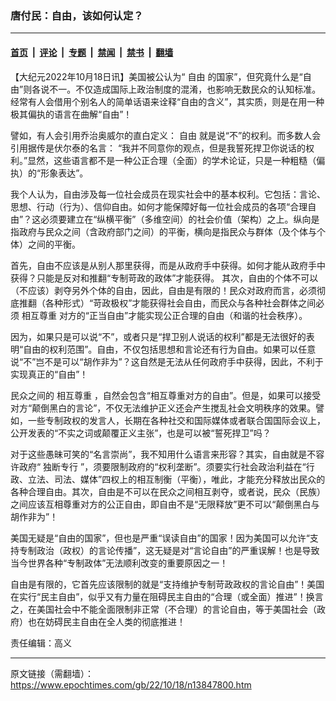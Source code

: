 ### 唐付民：自由，该如何认定？ 

---

#### [首页](../../../..?n13847800) &nbsp;|&nbsp; [评论](../../../../../epoch-comment?n13847800) &nbsp;|&nbsp; [专题](../../../../../epoch-special?n13847800) &nbsp;|&nbsp; [禁闻](../../../../../epoch-news?n13847800) &nbsp;|&nbsp; [禁书](../../../../../books?n13847800) &nbsp;|&nbsp; [翻墙](https://github.com/gfw-breaker/nogfw/blob/master/README.md?n13847800)


<div class="post_content" id="artbody" itemprop="articleBody">
 <!-- article content begin -->
 <p>
  【大纪元2022年10月18日讯】美国被公认为“
  <ok href="https://www.epochtimes.com/gb/tag/%E8%87%AA%E7%94%B1.html">
   自由
  </ok>
  的国家”，但究竟什么是“自由”则各说不一。不仅造成国际上政治制度的混淆，也影响无数民众的认知标准。经常有人会借用个别名人的简单话语来诠释“自由的含义”，其实质，则是在用一种极其偏执的语言在曲解“自由”！
 </p>
 <p>
  譬如，有人会引用乔治奥威尔的直白定义：
  <ok href="https://www.epochtimes.com/gb/tag/%E8%87%AA%E7%94%B1.html">
   自由
  </ok>
  就是说“不”的权利。而多数人会引用据传是伏尔泰的名言： “我并不同意你的观点，但是我誓死捍卫你说话的权利。”显然，这些语言都不是一种公正合理（全面）的学术论证，只是一种粗糙（偏执）的“形象表达”。
 </p>
 <p>
  我个人认为，自由涉及每一位社会成员在现实社会中的基本权利。它包括：言论、思想、行动（行为）、信仰自由。如何才能保障好每一位社会成员的各项“合理自由”？这必须要建立在“纵横平衡”（多维空间）的社会价值（架构）之上。纵向是指政府与民众之间（含政府部门之间）的平衡，横向是指民众与群体（及个体与个体）之间的平衡。
 </p>
 <p>
  首先，自由不应该是从别人那里获得，而是从政府手中获得。如何才能从政府手中获得？只能是反对和推翻“专制苛政的政体”才能获得。 其次，自由的个体不可以（不应该）剥夺另外个体的自由，因此，自由是有限的！民众对政府而言，必须彻底推翻（各种形式）“苛政极权”才能获得社会自由，而民众与各种社会群体之间必须
  <ok href="https://www.epochtimes.com/gb/tag/%E7%9B%B8%E4%BA%92%E5%B0%8A%E9%87%8D.html">
   相互尊重
  </ok>
  对方的“正当自由”才能实现公正合理的自由（和谐的社会秩序）。
 </p>
 <p>
  因为，如果只是可以说“不”，或者只是“捍卫别人说话的权利”都是无法很好的表明“自由的权利范围”。自由，不仅包括思想和言论还有行为自由。如果可以任意说“不”岂不是可以“胡作非为”？这自然是无法从任何政府手中获得，因此，不利于实现真正的“自由”！
 </p>
 <p>
  民众之间的
  <ok href="https://www.epochtimes.com/gb/tag/%E7%9B%B8%E4%BA%92%E5%B0%8A%E9%87%8D.html">
   相互尊重
  </ok>
  ，自然会包含“相互尊重对方的自由”。但是，如果可以接受对方“颠倒黑白的言论”，不仅无法维护正义还会产生搅乱社会文明秩序的效果。譬如，一些专制政权的发言人，长期在各种社交和国际媒体或者联合国国际会议上，公开发表的“不实之词或颠覆正义主张”，也是可以被“誓死捍卫”吗？
 </p>
 <p>
  对于这些愚昧可笑的“名言崇尚”，我不知用什么语言来形容？其实，自由就是不容许政府“
  <ok href="https://www.epochtimes.com/gb/tag/%E7%8B%AC%E6%96%AD%E4%B8%93%E8%A1%8C.html">
   独断专行
  </ok>
  ”，须要限制政府的“权利垄断”。须要实行社会政治利益在“行政、立法、司法、媒体”四权上的相互制衡（平衡），唯此，才能充分释放出民众的各种合理自由。其次，自由是不可以在民众之间相互剥夺，或者说，民众（民族）之间应该互相尊重对方的公正自由，即自由不是“无限释放”更不可以“颠倒黑白与胡作非为”！
 </p>
 <p>
  美国无疑是“自由的国家”，但也是严重“误读自由”的国家！因为美国可以允许“支持专制政治（政权）的言论传播”，这无疑是对“言论自由”的严重误解！也是导致当今世界各种“专制政体”无法顺利改变的重要原因之一！
 </p>
 <p>
  自由是有限的，它首先应该限制的就是“支持维护专制苛政政权的言论自由”！美国在实行“民主自由”，似乎又有力量在阻碍民主自由的“合理（或全面）推进”！换言之，在美国社会中不能全面限制非正常（不合理）的言论自由，等于美国社会（政府）也在妨碍民主自由在全人类的彻底推进！
 </p>
 <p>
  责任编辑：高义
 </p>
 <!-- article content end -->
 <div id="below_article_ad">
 </div>
</div>


---

原文链接（需翻墙）：https://www.epochtimes.com/gb/22/10/18/n13847800.htm